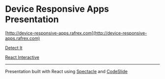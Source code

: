 # Device Responsive Apps Presentation

[http://device-responsive-apps.rafrex.com](http://device-responsive-apps.rafrex.com)

[Detect It](https://github.com/rafrex/detect-it)

[React Interactive](https://github.com/rafrex/react-interactive)

---

Presentation built with React using [Spectacle](https://github.com/FormidableLabs/spectacle) and [CodeSlide](https://github.com/thejameskyle/spectacle-code-slide)
